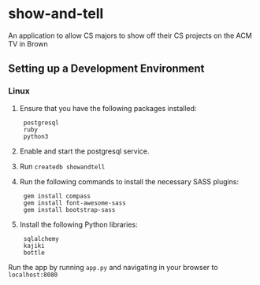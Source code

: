 # show-and-tell
An application to allow CS majors to show off their CS projects on the ACM TV in Brown

## Setting up a Development Environment
### Linux
1. Ensure that you have the following packages installed:

        postgresql
        ruby
        python3

2. Enable and start the postgresql service.

3. Run `createdb showandtell`

3. Run the following commands to install the necessary SASS plugins:

        gem install compass
        gem install font-awesome-sass
        gem install bootstrap-sass

4. Install the following Python libraries:

        sqlalchemy
        kajiki
        bottle

Run the app by running `app.py` and navigating in your browser to
`localhost:8080`
